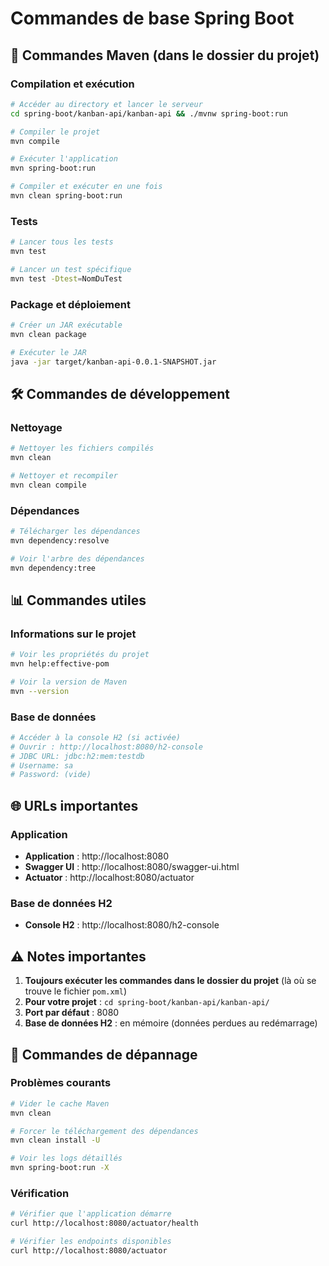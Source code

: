 # Commandes de base Spring Boot

## 🚀 Commandes Maven (dans le dossier du projet)

### Compilation et exécution
```bash
# Accéder au directory et lancer le serveur
cd spring-boot/kanban-api/kanban-api && ./mvnw spring-boot:run

# Compiler le projet
mvn compile

# Exécuter l'application
mvn spring-boot:run

# Compiler et exécuter en une fois
mvn clean spring-boot:run
```

### Tests
```bash
# Lancer tous les tests
mvn test

# Lancer un test spécifique
mvn test -Dtest=NomDuTest
```

### Package et déploiement
```bash
# Créer un JAR exécutable
mvn clean package

# Exécuter le JAR
java -jar target/kanban-api-0.0.1-SNAPSHOT.jar
```

## 🛠️ Commandes de développement

### Nettoyage
```bash
# Nettoyer les fichiers compilés
mvn clean

# Nettoyer et recompiler
mvn clean compile
```

### Dépendances
```bash
# Télécharger les dépendances
mvn dependency:resolve

# Voir l'arbre des dépendances
mvn dependency:tree
```

## 📊 Commandes utiles

### Informations sur le projet
```bash
# Voir les propriétés du projet
mvn help:effective-pom

# Voir la version de Maven
mvn --version
```

### Base de données
```bash
# Accéder à la console H2 (si activée)
# Ouvrir : http://localhost:8080/h2-console
# JDBC URL: jdbc:h2:mem:testdb
# Username: sa
# Password: (vide)
```

## 🌐 URLs importantes

### Application
- **Application** : http://localhost:8080
- **Swagger UI** : http://localhost:8080/swagger-ui.html
- **Actuator** : http://localhost:8080/actuator

### Base de données H2
- **Console H2** : http://localhost:8080/h2-console

## ⚠️ Notes importantes

1. **Toujours exécuter les commandes dans le dossier du projet** (là où se trouve le fichier `pom.xml`)
2. **Pour votre projet** : `cd spring-boot/kanban-api/kanban-api/`
3. **Port par défaut** : 8080
4. **Base de données H2** : en mémoire (données perdues au redémarrage)

## 🔧 Commandes de dépannage

### Problèmes courants
```bash
# Vider le cache Maven
mvn clean

# Forcer le téléchargement des dépendances
mvn clean install -U

# Voir les logs détaillés
mvn spring-boot:run -X
```

### Vérification
```bash
# Vérifier que l'application démarre
curl http://localhost:8080/actuator/health

# Vérifier les endpoints disponibles
curl http://localhost:8080/actuator
```

